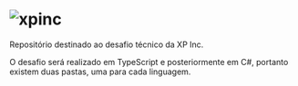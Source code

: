 # ![xpinc](https://user-images.githubusercontent.com/83525738/179291111-63806334-fa2a-45cb-9aec-cba55840fe1e.png)

Repositório destinado ao desafio técnico da XP Inc.

O desafio será realizado em TypeScript e posteriormente em C#, portanto existem duas pastas, uma para cada linguagem.
